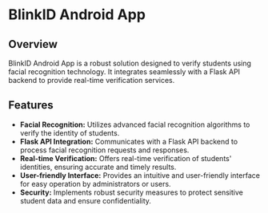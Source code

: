 # BlinkID Android App

## Overview
BlinkID Android App is a robust solution designed to verify students using facial recognition technology. It integrates seamlessly with a Flask API backend to provide real-time verification services.

## Features
- **Facial Recognition:** Utilizes advanced facial recognition algorithms to verify the identity of students.
- **Flask API Integration:** Communicates with a Flask API backend to process facial recognition requests and responses.
- **Real-time Verification:** Offers real-time verification of students' identities, ensuring accurate and timely results.
- **User-friendly Interface:** Provides an intuitive and user-friendly interface for easy operation by administrators or users.
- **Security:** Implements robust security measures to protect sensitive student data and ensure confidentiality.


